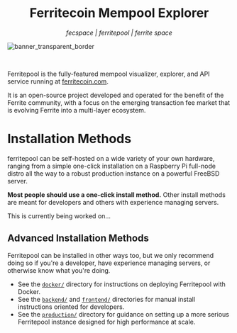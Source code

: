 
<div align="center">
  <h1>
    Ferritecoin Mempool Explorer
  </h1>
  <p>
    <i>fecspace | ferritepool | ferrite space</i>
  </p>
</div>

![banner_transparent_border](https://github.com/user-attachments/assets/dd5f5fcc-8da0-4e1b-bf94-77692f67adf0)

<br>

Ferritepool is the fully-featured mempool visualizer, explorer, and API service running at [ferritecoin.com](https://ferritecoin.com/).

It is an open-source project developed and operated for the benefit of the Ferrite community, with a focus on the emerging transaction fee market that is evolving Ferrite into a multi-layer ecosystem.

# Installation Methods

ferritepool can be self-hosted on a wide variety of your own hardware, ranging from a simple one-click installation on a Raspberry Pi full-node distro all the way to a robust production instance on a powerful FreeBSD server.

**Most people should use a one-click install method.** Other install methods are meant for developers and others with experience managing servers.

This is currently being worked on...

<!-- <a id="one-click-installation"></a>
## One-Click Installation

Mempool can be conveniently installed on the following full-node distros:
- [Umbrel](https://github.com/getumbrel/umbrel)
- [RaspiBlitz](https://github.com/rootzoll/raspiblitz)
- [RoninDojo](https://code.samourai.io/ronindojo/RoninDojo)
- [myNode](https://github.com/mynodebtc/mynode)
- [Start9](https://github.com/Start9Labs/embassy-os)

**We highly recommend you deploy your own Mempool instance this way.** No matter which option you pick, you'll be able to get your own fully-sovereign instance of Mempool up quickly without needing to fiddle with any settings. -->

## Advanced Installation Methods

Ferritepool can be installed in other ways too, but we only recommend doing so if you're a developer, have experience managing servers, or otherwise know what you're doing.

- See the [`docker/`](./docker/) directory for instructions on deploying Ferritepool with Docker.
- See the [`backend/`](./backend/) and [`frontend/`](./frontend/) directories for manual install instructions oriented for developers.
- See the [`production/`](./production/) directory for guidance on setting up a more serious Ferritepool instance designed for high performance at scale.

